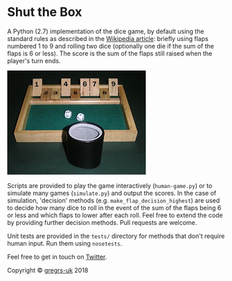 # Shut the Box

A Python (2.7) implementation of the dice game, by default using the standard rules as described in the [Wikipedia article](https://en.wikipedia.org/wiki/Shut_the_Box): briefly using flaps numbered 1 to 9 and rolling two dice (optionally one die if the sum of the flaps is 6 or less). The score is the sum of the flaps still raised when the player's turn ends.

![Shut the box game](320px-Shut_the_box.jpg)

Scripts are provided to play the game interactively (`human-game.py`) or to simulate many games (`simulate.py`) and output the scores. In the case of simulation, 'decision' methods (e.g. `make_flap_decision_highest`) are used to decide how many dice to roll in the event of the sum of the flaps being 6 or less and which flaps to lower after each roll. Feel free to extend the code by providing further decision methods. Pull requests are welcome.

Unit tests are provided in the `tests/` directory for methods that don't require human input. Run them using `nosetests`.

Feel free to get in touch on [Twitter](https://twitter.com/gregrs_uk).

Copyright &copy; [gregrs-uk](https://gregrs-uk.github.io) 2018
